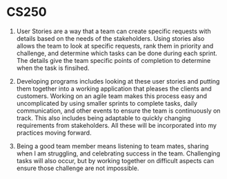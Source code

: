 # CS250
1. User Stories are a way that a team can create specific requests with details based on the needs of the
stakeholders. Using stories also allows the team to look at specific requests, rank them in priority and challenge,
and determine which tasks can be done during each sprint. The details give the team specific points of completion to
determine when the task is finsihed.

2. Developing programs includes looking at these user stories and putting them together into a working application
that pleases the clients and customers. Working on an agile team makes this process easy and uncomplicated by using
smaller sprints to complete tasks, daily communication, and other events to ensure the team is continuously on track.
This also includes being adaptable to quickly changing requirements from stakeholders. All these will be incorporated
into my practices moving forward.

3. Being a good team member means listening to team mates, sharing when I am struggling, and celebrating success in the
team. Challenging tasks will also occur, but by working together on difficult aspects can ensure those challenge are not
impossible.

